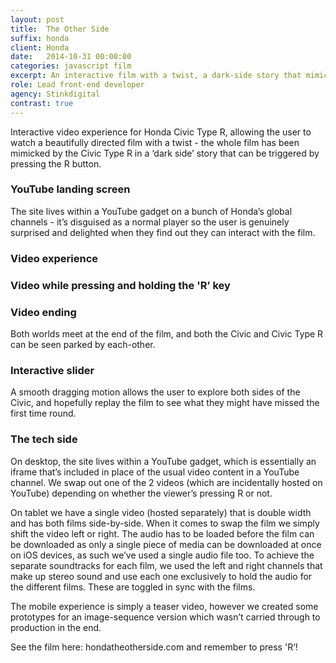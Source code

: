 ```yaml
---
layout: post
title:  The Other Side
suffix: honda
client: Honda
date:   2014-10-31 00:00:00
categories: javascript film
excerpt: An interactive film with a twist, a dark-side story that mimics the light
role: Lead front-end developer
agency: Stinkdigital
contrast: true
---
```


Interactive video experience for Honda Civic Type R, allowing the user to watch a beautifully directed film with a twist - the whole film has been mimicked by the Civic Type R in a ‘dark side’ story that can be triggered by pressing the R button.

### YouTube landing screen

The site lives within a YouTube gadget on a bunch of Honda’s global channels - it’s disguised as a normal player so the user is genuinely surprised and delighted when they find out they can interact with the film.

### Video experience

### Video while pressing and holding the 'R’ key

### Video ending

Both worlds meet at the end of the film, and both the Civic and Civic Type R can be seen parked by each-other.

### Interactive slider

A smooth dragging motion allows the user to explore both sides of the Civic, and hopefully replay the film to see what they might have missed the first time round.

### The tech side

On desktop, the site lives within a YouTube gadget, which is essentially an iframe that’s included in place of the usual video content in a YouTube channel. We swap out one of the 2 videos (which are incidentally hosted on YouTube) depending on whether the viewer’s pressing R or not.

On tablet we have a single video (hosted separately) that is double width and has both films side-by-side. When it comes to swap the film we simply shift the video left or right. The audio has to be loaded before the film can be downloaded as only a single piece of media can be downloaded at once on iOS devices, as such we’ve used a single audio file too. To achieve the separate soundtracks for each film, we used the left and right channels that make up stereo sound and use each one exclusively to hold the audio for the different films. These are toggled in sync with the films.

The mobile experience is simply a teaser video, however we created some prototypes for an image-sequence version which wasn’t carried through to production in the end.

See the film here: hondatheotherside.com and remember to press 'R’!
